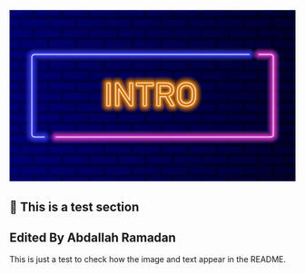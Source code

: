 ![Intro Image](./intro.jpg)

## 🚀 This is a test section

## Edited By Abdallah Ramadan

This is just a test to check how the image and text appear in the README.
